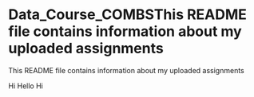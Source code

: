 # Data_Course_COMBSThis README file contains information about my uploaded assignments
This README file contains information about my uploaded assignments

Hi
Hello
Hi